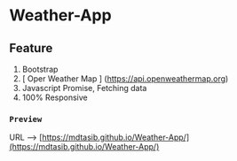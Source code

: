 # Weather-App

## Feature
1. Bootstrap
2. [ Oper Weather Map ] (https://api.openweathermap.org)
3. Javascript Promise, Fetching data
4. 100% Responsive

### `Preview`
URL --> [https://mdtasib.github.io/Weather-App/](https://mdtasib.github.io/Weather-App/)